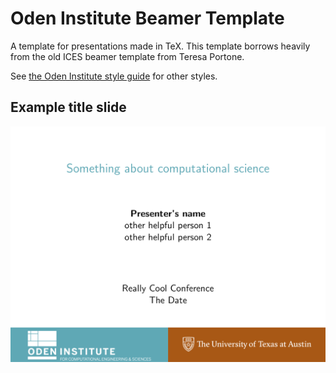 # Oden Institute Beamer Template

A template for presentations made in TeX. 
This template borrows heavily from the old ICES beamer template from Teresa Portone.

See [the Oden Institute style guide](https://www.oden.utexas.edu/about/style-guide/) for other styles.

## Example title slide

![](./example_title.png)

